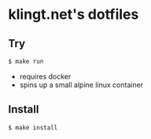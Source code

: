 # klingt.net's dotfiles

## Try

```sh
$ make run
```

- requires docker
- spins up a small alpine linux container

## Install

```sh
$ make install
```